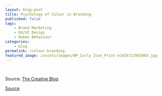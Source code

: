 ```yaml
---
layout: blog-post
title: Psychology of Colour in Branding
published: false
tags: 
    - Brand Marketing
    - UX/UI Design
    - Human Behaviour
categories:
    - blog
permalink: /colour-branding
featured_image: /assets/images/WP_Curly_Icon_Print-e1426713942865.jpg
---
```

[][1]

&nbsp;

Source: [The Creative Bloq][2]

[][3]

[Source][4]

 [1]: http://curlydesigner.com/wp-content/uploads/2015/09/The-Power-of-Color-in-Branding-Infographic-US.jpg
 [2]: http://www.creativebloq.com/infographic/power-colour-branding-81516441?utm_source=Adestra&utm_medium=email&utm_campaign=12574&utm_term=8368889&utm_content=39977
 [3]: http://curlydesigner.com/wp-content/uploads/2015/09/color-emotion.jpg
 [4]: http://www.helpscout.net/blog/psychology-of-color/
